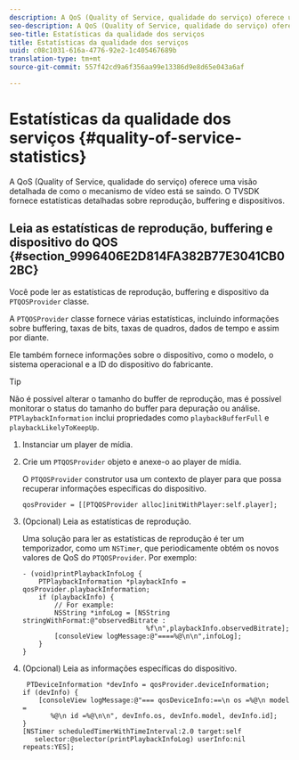 ```yaml
---
description: A QoS (Quality of Service, qualidade do serviço) oferece uma visão detalhada de como o mecanismo de vídeo está se saindo. O TVSDK fornece estatísticas detalhadas sobre reprodução, buffering e dispositivos.
seo-description: A QoS (Quality of Service, qualidade do serviço) oferece uma visão detalhada de como o mecanismo de vídeo está se saindo. O TVSDK fornece estatísticas detalhadas sobre reprodução, buffering e dispositivos.
seo-title: Estatísticas da qualidade dos serviços
title: Estatísticas da qualidade dos serviços
uuid: c08c1031-616a-4776-92e2-1c405467689b
translation-type: tm+mt
source-git-commit: 557f42cd9a6f356aa99e13386d9e8d65e043a6af

---
```



# Estatísticas da qualidade dos serviços {#quality-of-service-statistics}

A QoS (Quality of Service, qualidade do serviço) oferece uma visão detalhada de como o mecanismo de vídeo está se saindo. O TVSDK fornece estatísticas detalhadas sobre reprodução, buffering e dispositivos.

## Leia as estatísticas de reprodução, buffering e dispositivo do QOS {#section_9996406E2D814FA382B77E3041CB02BC}

Você pode ler as estatísticas de reprodução, buffering e dispositivo da `PTQOSProvider` classe.

A `PTQOSProvider` classe fornece várias estatísticas, incluindo informações sobre buffering, taxas de bits, taxas de quadros, dados de tempo e assim por diante.

Ele também fornece informações sobre o dispositivo, como o modelo, o sistema operacional e a ID do dispositivo do fabricante.

>[!TIP]
>
>Não é possível alterar o tamanho do buffer de reprodução, mas é possível monitorar o status do tamanho do buffer para depuração ou análise. `PTPlaybackInformation` inclui propriedades como `playbackBufferFull` e `playbackLikelyToKeepUp`.

1. Instanciar um player de mídia.
1. Crie um `PTQOSProvider` objeto e anexe-o ao player de mídia.

   O `PTQOSProvider` construtor usa um contexto de player para que possa recuperar informações específicas do dispositivo.

   ```
   qosProvider = [[PTQOSProvider alloc]initWithPlayer:self.player]; 
   ```

1. (Opcional) Leia as estatísticas de reprodução.

   Uma solução para ler as estatísticas de reprodução é ter um temporizador, como um `NSTimer`, que periodicamente obtém os novos valores de QoS do `PTQOSProvider`. Por exemplo:

   ```
   - (void)printPlaybackInfoLog { 
       PTPlaybackInformation *playbackInfo = qosProvider.playbackInformation;  
       if (playbackInfo) { 
           // For example: 
           NSString *infoLog = [NSString stringWithFormat:@"observedBitrate :  
                                  %f\n",playbackInfo.observedBitrate]; 
           [consoleView logMessage:@"====%@\n\n",infoLog]; 
       } 
   }
   ```

1. (Opcional) Leia as informações específicas do dispositivo.

   ```
    PTDeviceInformation *devInfo = qosProvider.deviceInformation; 
   if (devInfo) { 
       [consoleView logMessage:@"=== qosDeviceInfo:==\n os =%@\n model =  
          %@\n id =%@\n\n", devInfo.os, devInfo.model, devInfo.id]; 
   } 
   [NSTimer scheduledTimerWithTimeInterval:2.0 target:self  
      selector:@selector(printPlaybackInfoLog) userInfo:nil repeats:YES];
   ```
